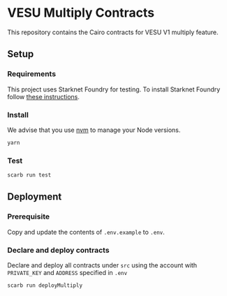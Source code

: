# VESU Multiply Contracts

This repository contains the Cairo contracts for VESU V1 multiply feature.

## Setup

### Requirements

This project uses Starknet Foundry for testing. To install Starknet Foundry follow [these instructions](https://foundry-rs.github.io/starknet-foundry/getting-started/installation.html).

### Install

We advise that you use [nvm](https://github.com/nvm-sh/nvm) to manage your Node versions.

```sh
yarn
```

### Test

```sh
scarb run test
```

## Deployment

### Prerequisite

Copy and update the contents of `.env.example` to `.env`.

### Declare and deploy contracts

Declare and deploy all contracts under `src` using the account with `PRIVATE_KEY` and `ADDRESS` specified in `.env`

```sh
scarb run deployMultiply
```